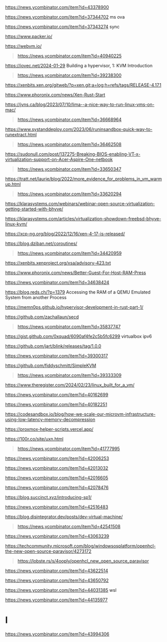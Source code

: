 https://news.ycombinator.com/item?id=43378900
>

https://news.ycombinator.com/item?id=37344702 ms ova

https://news.ycombinator.com/item?id=37343274 sync

https://www.packer.io/

https://webvm.io/
> https://news.ycombinator.com/item?id=40940225

https://iovec.net/2024-01-29 Building a hypervisor, 1: KVM Introduction
> https://news.ycombinator.com/item?id=39238300

https://xenbits.xen.org/gitweb/?p=xen.git;a=log;h=refs/tags/RELEASE-4.17.1

https://www.phoronix.com/news/Xen-Rust-Start

https://jvns.ca/blog/2023/07/10/lima--a-nice-way-to-run-linux-vms-on-mac/
> https://news.ycombinator.com/item?id=36668964

https://www.systanddeploy.com/2023/06/runinsandbox-quick-way-to-runextract.html
> https://news.ycombinator.com/item?id=36462508

https://sudonull.com/post/137275-Breaking-BIOS-enabling-VT-x-virtualization-support-on-Acer-Aspire-One-netbook
> https://news.ycombinator.com/item?id=33650347

https://tratt.net/laurie/blog/2022/more_evidence_for_problems_in_vm_warmup.html
> https://news.ycombinator.com/item?id=33620294

https://klarasystems.com/webinars/webinar-open-source-virtualization-getting-started-with-bhyve/

https://klarasystems.com/articles/virtualization-showdown-freebsd-bhyve-linux-kvm/

https://xcp-ng.org/blog/2022/12/16/xen-4-17-is-released/

https://blog.dziban.net/coroutines/
> https://news.ycombinator.com/item?id=34420959

https://xenbits.xenproject.org/xsa/advisory-423.txt

https://www.phoronix.com/news/Better-Guest-For-Host-RAM-Press

https://news.ycombinator.com/item?id=34638424

https://blog.reds.ch/?p=1379 Accessing the RAM of a QEMU Emulated System from another Process

https://memn0ps.github.io/hypervisor-development-in-rust-part-1/

https://github.com/zachallaun/secd
> https://news.ycombinator.com/item?id=35837747

https://gist.github.com/0xquad/6090af4fe2c5b5fc6299 virtualbox ipv6

https://github.com/jart/blink/releases/tag/1.0.0

https://news.ycombinator.com/item?id=39300317

https://github.com/fiddyschmitt/SimpleKVM
> https://news.ycombinator.com/item?id=39333309

https://www.theregister.com/2024/02/23/linux_built_for_a_vm/

https://news.ycombinator.com/item?id=40162699

https://news.ycombinator.com/item?id=40182251

https://codesandbox.io/blog/how-we-scale-our-microvm-infrastructure-using-low-latency-memory-decompression

https://proxmox-helper-scripts.vercel.app/

https://100r.co/site/uxn.html
> https://news.ycombinator.com/item?id=41777995

https://news.ycombinator.com/item?id=42006253

https://news.ycombinator.com/item?id=42013032

https://news.ycombinator.com/item?id=42016605

https://news.ycombinator.com/item?id=42078476

https://blog.succinct.xyz/introducing-sp1/

https://news.ycombinator.com/item?id=42516483

https://blog.disintegrator.dev/posts/dev-virtual-machine/
> https://news.ycombinator.com/item?id=42541508

https://news.ycombinator.com/item?id=43063239

https://techcommunity.microsoft.com/blog/windowsosplatform/openhcl-the-new-open-source-paravisor/4273172
> https://lobste.rs/s/4ooply/openhcl_new_open_source_paravisor

https://news.ycombinator.com/item?id=43622514

https://news.ycombinator.com/item?id=43650792

https://news.ycombinator.com/item?id=44031385 wsl

https://news.ycombinator.com/item?id=44135977

# I
https://news.ycombinator.com/item?id=43994306